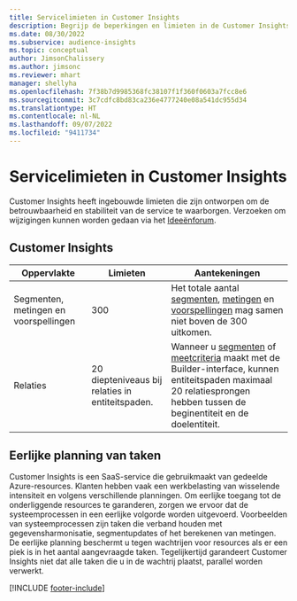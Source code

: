 ```yaml
---
title: Servicelimieten in Customer Insights
description: Begrijp de beperkingen en limieten in de Customer Insights SaaS-service.
ms.date: 08/30/2022
ms.subservice: audience-insights
ms.topic: conceptual
author: JimsonChalissery
ms.author: jimsonc
ms.reviewer: mhart
manager: shellyha
ms.openlocfilehash: 7f38b7d9985368fc38107f1f360f0603a7fcc8e6
ms.sourcegitcommit: 3c7cdfc8bd83ca236e4777240e08a541dc955d34
ms.translationtype: HT
ms.contentlocale: nl-NL
ms.lasthandoff: 09/07/2022
ms.locfileid: "9411734"
---
```

# <a name="service-limits-in-customer-insights"></a>Servicelimieten in Customer Insights

 Customer Insights heeft ingebouwde limieten die zijn ontworpen om de betrouwbaarheid en stabiliteit van de service te waarborgen. Verzoeken om wijzigingen kunnen worden gedaan via het [Ideeënforum](https://go.microsoft.com/fwlink/?linkid=2074172).

## <a name="customer-insights"></a>Customer Insights

| Oppervlakte  | Limieten  | Aantekeningen |
|-------------|---------------------------------------------------------------------|---------------------------------------------------------------------|
| Segmenten, metingen en voorspellingen | 300  | Het totale aantal [segmenten](segments.md), [metingen](measures.md) en [voorspellingen](predictions-overview.md) mag samen niet boven de 300 uitkomen.  |
| Relaties | 20 diepteniveaus bij relaties in entiteitspaden. | Wanneer u [segmenten](segments.md) of [meetcriteria](measures.md) maakt met de Builder-interface, kunnen entiteitspaden maximaal 20 relatiesprongen hebben tussen de beginentiteit en de doelentiteit.  |

## <a name="fair-scheduling-of-jobs"></a>Eerlijke planning van taken

Customer Insights is een SaaS-service die gebruikmaakt van gedeelde Azure-resources. Klanten hebben vaak een werkbelasting van wisselende intensiteit en volgens verschillende planningen. Om eerlijke toegang tot de onderliggende resources te garanderen, zorgen we ervoor dat de systeemprocessen in een eerlijke volgorde worden uitgevoerd. Voorbeelden van systeemprocessen zijn taken die verband houden met gegevensharmonisatie, segmentupdates of het berekenen van metingen. De eerlijke planning beschermt u tegen wachtrijen voor resources als er een piek is in het aantal aangevraagde taken. Tegelijkertijd garandeert Customer Insights niet dat alle taken die u in de wachtrij plaatst, parallel worden verwerkt.

[!INCLUDE [footer-include](includes/footer-banner.md)]
